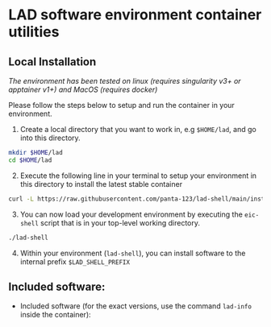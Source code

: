 LAD software environment container utilities
============================================

Local Installation
------------------

*The environment has been tested on linux (requires singularity v3+ or apptainer v1+)
and MacOS (requires docker)*

Please follow the steps below to setup and run the container in your environment.

1. Create a local directory that you want to work in, e.g `$HOME/lad`, and go into this
   directory.
```bash
mkdir $HOME/lad
cd $HOME/lad
```

2. Execute the following line in your terminal to setup your environment in this directory
   to install the latest stable container
```bash
curl -L https://raw.githubusercontent.com/panta-123/lad-shell/main/install.sh | bash
```

3. You can now load your development environment by executing the `eic-shell` script that
   is in your top-level working directory.
```bash
./lad-shell
```

4. Within your  environment (`lad-shell`), you can install software to the
   internal prefix `$LAD_SHELL_PREFIX`



Included software:
------------------
  - Included software (for the exact versions, use the command `lad-info` inside the container):

    

